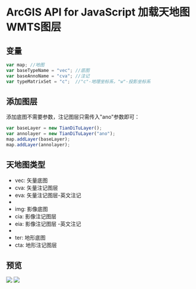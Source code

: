 # ArcGIS API for JavaScript 加载天地图WMTS图层

## 变量
```javascript
var map; //地图
var baseTypeName = "vec"; //底图
var baseAnnoName = "cva"; //注记
var typeMatrixSet = "c";  //"c"-地理坐标系，"w"-投影坐标系
```

## 添加图层
添加底图不需要参数，注记图层只需传入"ano"参数即可：
```javascript
var baseLayer = new TianDiTuLayer();
var annolayer = new TianDiTuLayer("ano");
map.addLayer(baseLayer);
map.addLayer(annolayer);
```

## 天地图类型
* vec: 矢量底图
* cva: 矢量注记图层
* eva: 矢量注记图层-英文注记
*
* img: 影像底图
* cia: 影像注记图层
* eia: 影像注记图层 -英文注记
*
* ter: 地形底图
* cta: 地形注记图层

## 预览
![](https://github.com/huangli005/TianDiTu/raw/master/images/1.png) 
![](https://github.com/huangli005/TianDiTu/raw/master/images/2.png) 
